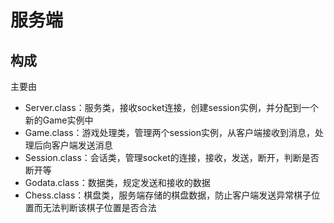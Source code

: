 # 服务端
## 构成
主要由<br>
- Server.class：服务类，接收socket连接，创建session实例，并分配到一个新的Game实例中<br>
- Game.class：游戏处理类，管理两个session实例，从客户端接收到消息，处理后向客户端发送消息<br>
- Session.class：会话类，管理socket的连接，接收，发送，断开，判断是否断开等<br>
- Godata.class：数据类，规定发送和接收的数据<br>
- Chess.class：棋盘类，服务端存储的棋盘数据，防止客户端发送异常棋子位置而无法判断该棋子位置是否合法<br>